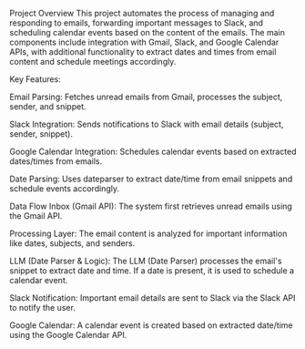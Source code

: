 Project Overview
This project automates the process of managing and responding to emails, forwarding important messages to Slack, and scheduling calendar events based on the content of the emails. The main components include integration with Gmail, Slack, and Google Calendar APIs, with additional functionality to extract dates and times from email content and schedule meetings accordingly.


Key Features:
   
   Email Parsing: Fetches unread emails from Gmail, processes the subject, sender, and snippet.
   
   Slack Integration: Sends notifications to Slack with email details (subject, sender, snippet).
   
   Google Calendar Integration: Schedules calendar events based on extracted dates/times from emails.
   
   Date Parsing: Uses dateparser to extract date/time from email snippets and schedule events accordingly.

Data Flow
   Inbox (Gmail API): The system first retrieves unread emails using the Gmail API.

   Processing Layer: The email content is analyzed for important information like dates, subjects, and senders.

   LLM (Date Parser & Logic): The LLM (Date Parser) processes the email's snippet to extract date and time. If a date is present, it is used to schedule a calendar event.

   Slack Notification: Important email details are sent to Slack via the Slack API to notify the user.

   Google Calendar: A calendar event is created based on extracted date/time using the Google Calendar API.

   
